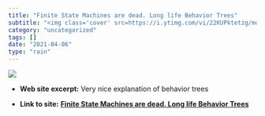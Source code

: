 ```yaml
---
title: "Finite State Machines are dead. Long life Behavior Trees"
subtitle: "<img class='cover' src=https://i.ytimg.com/vi/22KUPktetzg/mqdefault.jpg>"
category: "uncategorized"
tags: []
date: "2021-04-06"
type: "rain"
---
```

<img class="cover" src=https://i.ytimg.com/vi/22KUPktetzg/mqdefault.jpg>



* **Web site excerpt:** Very nice explanation of behavior trees

* **Link to site:** **[Finite State Machines are dead. Long life Behavior Trees](https://www.youtube.com/watch?feature=youtu.be&v=22KUPktetzg)**